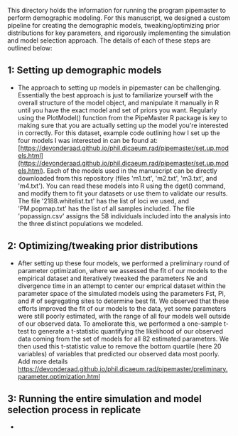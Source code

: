 This directory holds the information for running the program pipemaster to perform demographic modeling. For this manuscript, we designed a custom pipeline for creating the demographic models, tweaking/optimizing prior distributions for key parameters, and rigorously implementing the simulation and model selection approach. The details of each of these steps are outlined below:

## 1: Setting up demographic models
- The approach to setting up models in pipemaster can be challenging. Essentially the best approach is just to familiarize yourself with the overall structure of the model object, and manipulate it manually in R until you have the exact model and set of priors you want. Regularly using the PlotModel() function from the PipeMaster R package is key to making sure that you are actually setting up the model you're interested in correctly. For this dataset, example code outlining how I set up the four models I was interested in can be found at: [https://devonderaad.github.io/phil.dicaeum.rad/pipemaster/set.up.models.html](https://devonderaad.github.io/phil.dicaeum.rad/pipemaster/set.up.models.html). Each of the models used in the manuscript can be directly downloaded from this repository (files 'm1.txt', 'm2.txt', 'm3.txt', and 'm4.txt'). You can read these models into R using the dget() command, and modify them to fit your datasets or use them to validate our results. The file '2188.whitelist.txt' has the list of loci we used, and 'PM.popmap.txt' has the list of all samples included. The file 'popassign.csv' assigns the 58 individuals included into the analysis into the three distinct populations we modeled.

## 2: Optimizing/tweaking prior distributions
- After setting up these four models, we performed a preliminary round of parameter optimization, where we assessed the fit of our models to the empirical dataset and iteratively tweaked the parameters Ne and divergence time in an attempt to center our emprical dataset within the parameter space of the simulated models using the parameters Fst, Pi, and # of segregating sites to determine best fit. We observed that these efforts improved the fit of our models to the data, yet some parameters were still poorly estimated, with the range of all four models well outside of our observed data. To ameliorate this, we performed a one-sample t-test to generate a t-statistic quantifying the likelihood of our observed data coming from the set of models for all 82 estimated parameters. We then used this t-statistic value to remove the bottom quartile (here 20 variables) of variables that predicted our observed data most poorly. Add more details
https://devonderaad.github.io/phil.dicaeum.rad/pipemaster/preliminary.parameter.optimization.html

## 3: Running the entire simulation and model selection process in replicate
-
